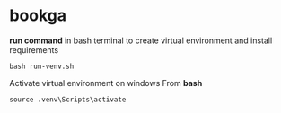# bookga
**run command** in bash terminal to create virtual environment and install requirements
```shell script
bash run-venv.sh
```
Activate virtual environment on windows
From **bash**
```shell script
source .venv\Scripts\activate
```
